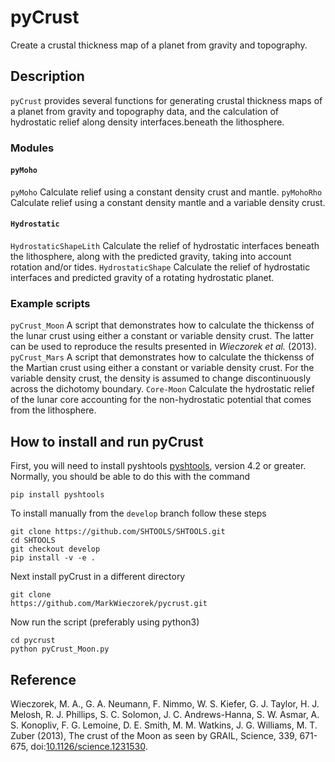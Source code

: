 # pyCrust
Create a crustal thickness map of a planet from gravity and topography.

## Description
`pyCrust` provides several functions for generating crustal thickness maps of a
planet from gravity and topography data, and the calculation of hydrostatic
relief along density interfaces.beneath the lithosphere.

### Modules
#### `pyMoho`
`pyMoho`                Calculate relief using a constant density crust and
                        mantle.
`pyMohoRho`             Calculate relief using a constant density mantle and a
                        variable density crust.
#### `Hydrostatic`
`HydrostaticShapeLith`  Calculate the relief of hydrostatic interfaces beneath
                        the lithosphere, along with the predicted gravity,
                        taking into account rotation and/or tides.
`HydrostaticShape`      Calculate the relief of hydrostatic interfaces and
                        predicted gravity of a rotating hydrostatic planet.

### Example scripts
`pyCrust_Moon`   A script that demonstrates how to calculate the thickenss
                 of the lunar crust using either a constant or variable density
                 crust. The latter can be used to reproduce the results
                 presented in *Wieczorek et al.* (2013).
`pyCrust_Mars`   A script that demonstrates how to calculate the thickenss
                 of the Martian crust using either a constant or variable
                 density crust. For the variable density crust, the density is
                 assumed to change discontinuously across the dichotomy
                 boundary.
`Core-Moon`      Calculate the hydrostatic relief of the lunar core accounting
                 for the non-hydrostatic potential that comes from the
                 lithosphere.

## How to install and run pyCrust

First, you will need to install pyshtools [pyshtools](https://github.com/SHTOOLS/SHTOOLS), version 4.2 or greater. Normally, you should be able to do this with the
command

    pip install pyshtools

To install manually from the `develop` branch follow these steps

    git clone https://github.com/SHTOOLS/SHTOOLS.git
    cd SHTOOLS
    git checkout develop
    pip install -v -e .

Next install pyCrust in a different directory

    git clone
    https://github.com/MarkWieczorek/pycrust.git

Now run the script (preferably using python3)

    cd pycrust
    python pyCrust_Moon.py

## Reference

Wieczorek, M. A., G. A. Neumann, F. Nimmo, W. S. Kiefer, G. J. Taylor,
    H. J. Melosh, R. J. Phillips, S. C. Solomon, J. C. Andrews-Hanna,
    S. W. Asmar, A. S. Konopliv, F. G. Lemoine, D. E. Smith, M. M. Watkins,
    J. G. Williams, M. T. Zuber (2013), The crust of the Moon as seen by GRAIL,
    Science, 339, 671-675, doi:[10.1126/science.1231530](http://doi.org/10.1126/science.1231530).


